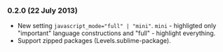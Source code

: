 ### 0.2.0 (22 July 2013)

* New setting ```javascript_mode="full" | "mini"```.  ```mini``` - 
highligted only "important" language constructions and "full" - highlight everything.
* Support zipped packages (Levels.sublime-package).